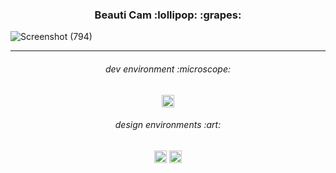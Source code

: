 <h3 align="center">
Beauti Cam :lollipop: :grapes:
</h3>

![Screenshot (794)](https://user-images.githubusercontent.com/86073690/213764073-583640dc-4ce3-4071-85a0-b4943b2f3b77.jpg)

***

<h6 align="center">
dev environment :microscope:
</h6>

<div align="center">
  <img height="20" src = "https://img.shields.io/badge/Android studio-white.svg?">
</div>

<h6 align="center">
design environments :art:
</h6>

<div align="center">
  <img height="20" src = "https://img.shields.io/badge/Adobe Photoshop-white.svg?">
  <img height="20" src = "https://img.shields.io/badge/Figma-white.svg?">
</div>
